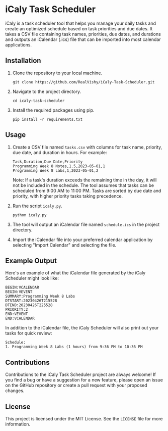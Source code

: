 

# iCaly Task Scheduler

iCaly is a task scheduler tool that helps you manage your daily tasks and create an optimized schedule based on task priorities and due dates. It takes a CSV file containing task names, priorities, due dates, and durations and outputs an iCalendar (.ics) file that can be imported into most calendar applications.

## Installation

1. Clone the repository to your local machine.
   ```
   git clone https://github.com/RealVishy/iCaly-Task-Scheduler.git
   ```
2. Navigate to the project directory.
   ```
   cd icaly-task-scheduler
   ```
3. Install the required packages using pip.
   ```
   pip install -r requirements.txt
   ```

## Usage

1. Create a CSV file named `tasks.csv` with columns for task name, priority, due date, and duration in hours. For example:

   ```
   Task,Duration,Due Date,Priority
   Programming Week 8 Notes,1.5,2023-05-01,1
   Programming Week 8 Labs,1,2023-05-01,2
   ```

   Note: If a task's duration exceeds the remaining time in the day, it will not be included in the schedule. The tool assumes that tasks can be scheduled from 9:00 AM to 11:00 PM. Tasks are sorted by due date and priority, with higher priority tasks taking precedence.

2. Run the script `icaly.py`.
   ```
   python icaly.py
   ```
3. The tool will output an iCalendar file named `schedule.ics` in the project directory.
4. Import the iCalendar file into your preferred calendar application by selecting "Import Calendar" and selecting the file.

## Example Output

Here's an example of what the iCalendar file generated by the iCaly Scheduler might look like:

```
BEGIN:VCALENDAR
BEGIN:VEVENT
SUMMARY:Programming Week 8 Labs
DTSTART:20230426T215528
DTEND:20230426T225528
PRIORITY:2
END:VEVENT
END:VCALENDAR
```

In addition to the iCalendar file, the iCaly Scheduler will also print out your tasks for quick review:

```
Schedule:
1. Programming Week 8 Labs (1 hours) from 9:36 PM to 10:36 PM
```

## Contributions

Contributions to the iCaly Task Scheduler project are always welcome! If you find a bug or have a suggestion for a new feature, please open an issue on the GitHub repository or create a pull request with your proposed changes.

## License

This project is licensed under the MIT License. See the `LICENSE` file for more information.
